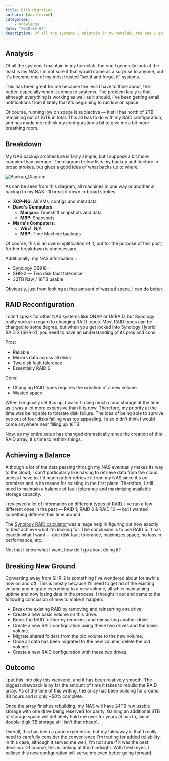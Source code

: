 ```yaml
---
title: RAID Migration
authors: [davelevine]
categories:
    - Knowledge
date: "2020-06-07"
description: Of all the systems I maintain in my homelab, the one I generally look at the least is my NAS. I'm not sure if that would come as a surprise to anyone, but it's become one of my most trusted “set it and forget it” systems.
---
```


<!--markdownlint-disable-->

## Analysis

Of all the systems I maintain in my homelab, the one I generally look at the least is my NAS. I'm not sure if that would come as a surprise to anyone, but it's become one of my most trusted “set it and forget it” systems.

<!-- more -->

This has been great for me because the less I have to think about, the better, especially when it comes to systems. The problem lately is that although everything is working as well as it should, I've been getting email notifications from it lately that it's beginning to run low on space.

Of course, running low on space is subjective — it still has north of 2TB remaining out of 16TB in total. This all has to do with my RAID configuration, and has made me rethink my configuration a bit to give me a bit more breathing room.

## Breakdown

My NAS backup architecture is fairly simple, but I suppose a bit more complex than average. The diagram below lists my backup architecture in broad strokes, but gives a good idea of what backs up to where.

![Backup_Diagram](https://cdn.levine.io/uploads/images/gallery/2022-09//06/Backup_Diagram.png)

As can be seen from this diagram, all machines in one way or another all backup to my NAS. I'll break it down in broad strokes.

* **XCP-NG**: All VMs, configs and metadata
* **Dave's Computers**:
  * **Manjaro**: Timeshift snapshots and data
  * **MBP**: Snapshots
* **Maria's Computers**:
  * **Win7**: N/A
  * **MBP**: Time Machine backups

Of course, this is an oversimplification of it, but for the purpose of this post, further breakdown is unnecessary.

Additionally, my NAS information...

* Synology DS918+
* SHR-2 — Two disk fault tolerance
* 32TB Raw / 16TB usable

Obviously, just from looking at that amount of wasted space, I can do better.

## RAID Reconfiguration

I can't speak for other NAS systems like QNAP or UnRAID, but Synology really sucks in regard to changing RAID types. Most RAID types can be changed to some degree, but when you get locked into Synology Hybrid RAID 2 (SHR-2), you need to have an understanding of its pros and cons.

Pros:

* Reliable
* Mirrors data across all disks
* Two disk fault tolerance
* Essentially RAID 6

Cons:

* Changing RAID types requires the creation of a new volume
* Wasted space

When I originally set this up, I wasn't using much cloud storage at the time as it was a lot more expensive than it is now. Therefore, my priority at the time was being able to tolerate disk failure. The idea of being able to survive two out of four disks failing was too appealing. I also didn't think I would come anywhere near filling up 16TB!

Now, as my entire setup has changed dramatically since the creation of this RAID array, it's time to rethink things.

## Achieving a Balance

Although a lot of the data passing through my NAS eventually makes its way to the cloud, I don't particularly like having to retrieve data from the cloud unless I have to. I'd much rather retrieve it from my NAS since it's on premises and is its reason for existing in the first place. Therefore, I still need to maintain a balance of fault tolerance and maximizing available storage capacity.

I reviewed a lot of information on different types of RAID. I've run a few different ones in the past — RAID 1, RAID 6 & RAID 10 — but I wanted something different this time around.

The [Synology RAID calculator](https://www.synology.com/en-global/support/RAID_calculator) was a huge help in figuring out how exactly to best achieve what I'm looking for. The conclusion is to use RAID 5. It has exactly what I want — one disk fault tolerance, maximizes space, no loss in performance, etc.

Not that I know what I want, how do I go about doing it?

## Breaking New Ground

Converting away from SHR-2 is something I've wondered about for awhile now on and off. This is mostly because I'll need to get rid of the existing volume and migrate everything to a new volume, all while maintaining uptime and now losing data in the process. I thought it out and came to the following conclusion of how to make it happen:

* Break the existing RAID by removing and reinserting one drive.
* Create a new basic volume on this drive.
* Break the RAID further by removing and reinserting another drive.
* Create a new RAID configuration using these two drives and the basic volume.
* Migrate shared folders from the old volume to the new volume.
* Once all data has been migrated to the new volume, delete the old volume.
* Create a new RAID configuration with these two drives.

## Outcome

I put this into play this weekend, and it has been relatively smooth. The biggest drawback is by far the amount of time it takes to rebuild the RAID array. As of the time of this writing, the array has been building for around 48 hours and is only ~50% complete.

Once the array finishes rebuilding, my NAS will have 24TB raw usable storage with one drive being reserved for parity. Gaining an additional 8TB of storage space will definitely hold me over for years (it has to, since double-digit TB storage still isn't that cheap).

Overall, this has been a good experience, but my takeaway is that I really need to carefully consider the convenience I'm trading for added reliability. In this case, although it served me well, I'm not sure if it was the best decision. Of course, this is looking at it in hindsight. With fresh eyes, I believe this new configuration will serve me even better going forward.
